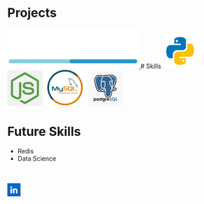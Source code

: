 # Projects
<a href="https://github.com/DevWare-C/TaskDev">
  <img src="src/devware_logo.png" alt="DaveWare" width='300'>
</a>
# Skills
<img src="src/python.png" alt="Python" width="80"/><img src="src/nodejs.png" alt="Node.js" width="80" />
<img src="src/mysql.png" alt="MySQL" width="100"/><img src="src/postgresql.png" alt="PostgreSQL" width="80" /> <br>

# Future Skills
- Redis
- Data Science


<br><br>
<a href="https://www.linkedin.com/in/maximiliano-zonta/">
  <img src="src/linkedin.png" alt="LinkedIn" width='30'>
</a>
